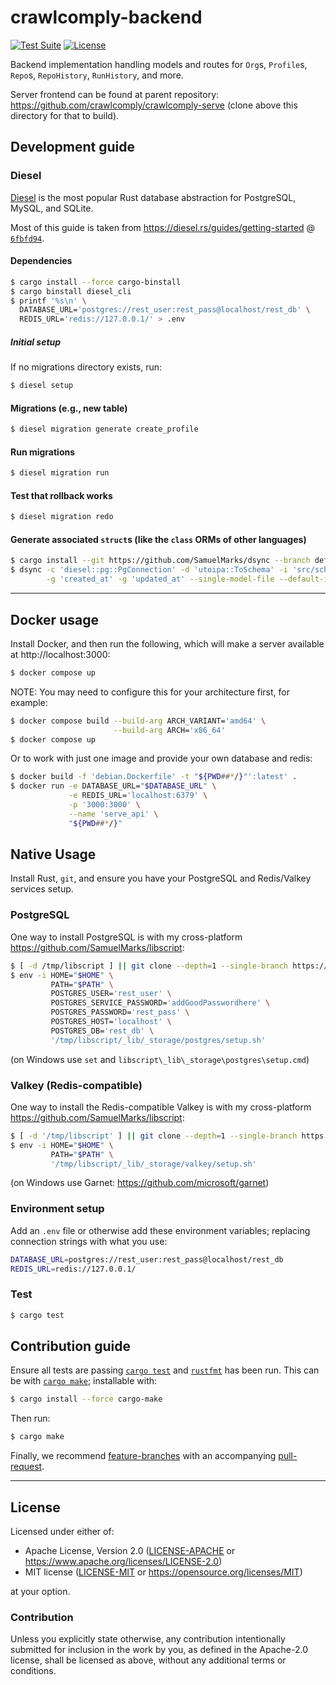 crawlcomply-backend
===================
[![Test Suite](https://github.com/crawlcomply/crawlcomply-backend/actions/workflows/test.yml/badge.svg)](https://github.com/crawlcomply/crawlcomply-backend/actions/workflows/test.yml) [![License](https://img.shields.io/badge/license-Apache--2.0%20OR%20MIT-blue.svg)](https://opensource.org/licenses/Apache-2.0)

Backend implementation handling models and routes for `Org`s, `Profile`s, `Repo`s, `RepoHistory`, `RunHistory`, and
more.

Server frontend can be found at parent repository: https://github.com/crawlcomply/crawlcomply-serve (clone above
this directory for that to build).

## Development guide

### Diesel

[Diesel](https://diesel.rs) is the most popular Rust database abstraction for PostgreSQL, MySQL, and SQLite.

Most of this guide is taken from https://diesel.rs/guides/getting-started @ [
`6fbfd94`](https://github.com/sgrif/diesel.rs-website/blob/6fbfd94/src/guides/getting-started.md).

#### Dependencies

```sh
$ cargo install --force cargo-binstall
$ cargo binstall diesel_cli
$ printf '%s\n' \
  DATABASE_URL='postgres://rest_user:rest_pass@localhost/rest_db' \
  REDIS_URL='redis://127.0.0.1/' > .env
```

##### Initial setup

If no migrations directory exists, run:

```sh
$ diesel setup
```

#### Migrations (e.g., new table)

```sh
$ diesel migration generate create_profile
```

#### Run migrations

```sh
$ diesel migration run
```

#### Test that rollback works

```sh
$ diesel migration redo
```

#### Generate associated `struct`s (like the `class` ORMs of other languages)

```sh
$ cargo install --git https://github.com/SamuelMarks/dsync --branch default-and-derive
$ dsync -c 'diesel::pg::PgConnection' -d 'utoipa::ToSchema' -i 'src/schema.rs' -o 'src/models' \
        -g 'created_at' -g 'updated_at' --single-model-file --default-impl
```

---

## Docker usage

Install Docker, and then run the following, which will make a server available at http://localhost:3000:

```sh
$ docker compose up
````

NOTE: You may need to configure this for your architecture first, for example:

```sh
$ docker compose build --build-arg ARCH_VARIANT='amd64' \
                       --build-arg ARCH='x86_64'
$ docker compose up
```

Or to work with just one image and provide your own database and redis:

```sh
$ docker build -f 'debian.Dockerfile' -t "${PWD##*/}"':latest' .
$ docker run -e DATABASE_URL="$DATABASE_URL" \
             -e REDIS_URL='localhost:6379' \
             -p '3000:3000' \
             --name 'serve_api' \
             "${PWD##*/}"
```

## Native Usage

Install Rust, `git`, and ensure you have your PostgreSQL and Redis/Valkey services setup.

### PostgreSQL

One way to install PostgreSQL is with my cross-platform https://github.com/SamuelMarks/libscript:

```sh
$ [ -d /tmp/libscript ] || git clone --depth=1 --single-branch https://github.com/SamuelMarks/libscript /tmp/libscript
$ env -i HOME="$HOME" \
         PATH="$PATH" \
         POSTGRES_USER='rest_user' \
         POSTGRES_SERVICE_PASSWORD='addGoodPasswordhere' \
         POSTGRES_PASSWORD='rest_pass' \
         POSTGRES_HOST='localhost' \
         POSTGRES_DB='rest_db' \
         '/tmp/libscript/_lib/_storage/postgres/setup.sh'
```

(on Windows use `set` and `libscript\_lib\_storage\postgres\setup.cmd`)

### Valkey (Redis-compatible)

One way to install the Redis-compatible Valkey is with my cross-platform https://github.com/SamuelMarks/libscript:

```sh
$ [ -d '/tmp/libscript' ] || git clone --depth=1 --single-branch https://github.com/SamuelMarks/libscript /tmp/libscript
$ env -i HOME="$HOME" \
         PATH="$PATH" \
         '/tmp/libscript/_lib/_storage/valkey/setup.sh'
```

(on Windows use Garnet: https://github.com/microsoft/garnet)

### Environment setup

Add an `.env` file or otherwise add these environment variables; replacing connection strings with what you use:

```sh
DATABASE_URL=postgres://rest_user:rest_pass@localhost/rest_db
REDIS_URL=redis://127.0.0.1/
```

### Test

```sh
$ cargo test
```

## Contribution guide

Ensure all tests are passing [`cargo test`](https://doc.rust-lang.org/cargo/commands/cargo-test.html) and [
`rustfmt`](https://github.com/rust-lang/rustfmt) has been run. This can be with [
`cargo make`](https://github.com/sagiegurari/cargo-make); installable with:

```sh
$ cargo install --force cargo-make
```

Then run:

```sh
$ cargo make
```

Finally, we recommend [feature-branches](https://martinfowler.com/bliki/FeatureBranch.html) with an
accompanying [pull-request](https://docs.github.com/en/pull-requests/collaborating-with-pull-requests/proposing-changes-to-your-work-with-pull-requests/about-pull-requests).
</small>

<hr/>

## License

Licensed under either of:

- Apache License, Version 2.0 ([LICENSE-APACHE](LICENSE-APACHE) or <https://www.apache.org/licenses/LICENSE-2.0>)
- MIT license ([LICENSE-MIT](LICENSE-MIT) or <https://opensource.org/licenses/MIT>)

at your option.

### Contribution

Unless you explicitly state otherwise, any contribution intentionally submitted
for inclusion in the work by you, as defined in the Apache-2.0 license, shall be
licensed as above, without any additional terms or conditions.
